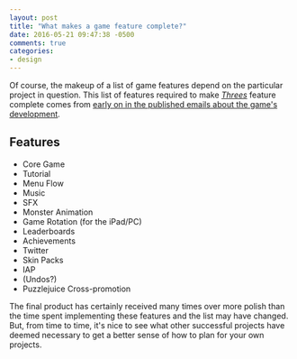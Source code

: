 ```yaml
---
layout: post
title: "What makes a game feature complete?"
date: 2016-05-21 09:47:38 -0500
comments: true
categories:
- design
---
```


Of course, the makeup of a list of game features depend on the particular project in question.  This list of features required to make [*Threes*](http://asherv.com/threes/) feature complete comes from [early on in the published emails about the game's development](http://asherv.com/threes/threemails/#threemails).

## Features

-   Core Game
-   Tutorial
-   Menu Flow
-   Music
-   SFX
-   Monster Animation
-   Game Rotation (for the iPad/PC)
-   Leaderboards
-   Achievements
-   Twitter
-   Skin Packs
-   IAP
-   (Undos?)
-   Puzzlejuice Cross-promotion

The final product has certainly received many times over more polish than the time spent implementing these features and the list may have changed.  But, from time to time, it's nice to see what other successful projects have deemed necessary to get a better sense of how to plan for your own projects.
